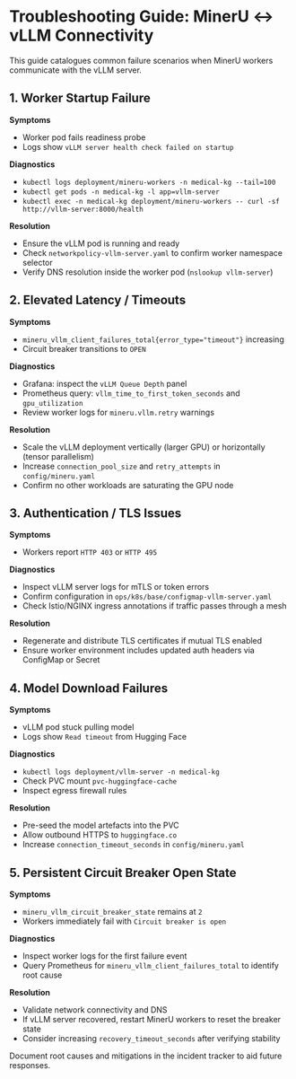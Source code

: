 # Troubleshooting Guide: MinerU ↔ vLLM Connectivity

This guide catalogues common failure scenarios when MinerU workers communicate with the
vLLM server.

## 1. Worker Startup Failure

**Symptoms**
- Worker pod fails readiness probe
- Logs show `vLLM server health check failed on startup`

**Diagnostics**
- `kubectl logs deployment/mineru-workers -n medical-kg --tail=100`
- `kubectl get pods -n medical-kg -l app=vllm-server`
- `kubectl exec -n medical-kg deployment/mineru-workers -- curl -sf http://vllm-server:8000/health`

**Resolution**
- Ensure the vLLM pod is running and ready
- Check `networkpolicy-vllm-server.yaml` to confirm worker namespace selector
- Verify DNS resolution inside the worker pod (`nslookup vllm-server`)

## 2. Elevated Latency / Timeouts

**Symptoms**
- `mineru_vllm_client_failures_total{error_type="timeout"}` increasing
- Circuit breaker transitions to `OPEN`

**Diagnostics**
- Grafana: inspect the `vLLM Queue Depth` panel
- Prometheus query: `vllm_time_to_first_token_seconds` and `gpu_utilization`
- Review worker logs for `mineru.vllm.retry` warnings

**Resolution**
- Scale the vLLM deployment vertically (larger GPU) or horizontally (tensor parallelism)
- Increase `connection_pool_size` and `retry_attempts` in `config/mineru.yaml`
- Confirm no other workloads are saturating the GPU node

## 3. Authentication / TLS Issues

**Symptoms**
- Workers report `HTTP 403` or `HTTP 495`

**Diagnostics**
- Inspect vLLM server logs for mTLS or token errors
- Confirm configuration in `ops/k8s/base/configmap-vllm-server.yaml`
- Check Istio/NGINX ingress annotations if traffic passes through a mesh

**Resolution**
- Regenerate and distribute TLS certificates if mutual TLS enabled
- Ensure worker environment includes updated auth headers via ConfigMap or Secret

## 4. Model Download Failures

**Symptoms**
- vLLM pod stuck pulling model
- Logs show `Read timeout` from Hugging Face

**Diagnostics**
- `kubectl logs deployment/vllm-server -n medical-kg`
- Check PVC mount `pvc-huggingface-cache`
- Inspect egress firewall rules

**Resolution**
- Pre-seed the model artefacts into the PVC
- Allow outbound HTTPS to `huggingface.co`
- Increase `connection_timeout_seconds` in `config/mineru.yaml`

## 5. Persistent Circuit Breaker Open State

**Symptoms**
- `mineru_vllm_circuit_breaker_state` remains at `2`
- Workers immediately fail with `Circuit breaker is open`

**Diagnostics**
- Inspect worker logs for the first failure event
- Query Prometheus for `mineru_vllm_client_failures_total` to identify root cause

**Resolution**
- Validate network connectivity and DNS
- If vLLM server recovered, restart MinerU workers to reset the breaker state
- Consider increasing `recovery_timeout_seconds` after verifying stability

Document root causes and mitigations in the incident tracker to aid future responses.
